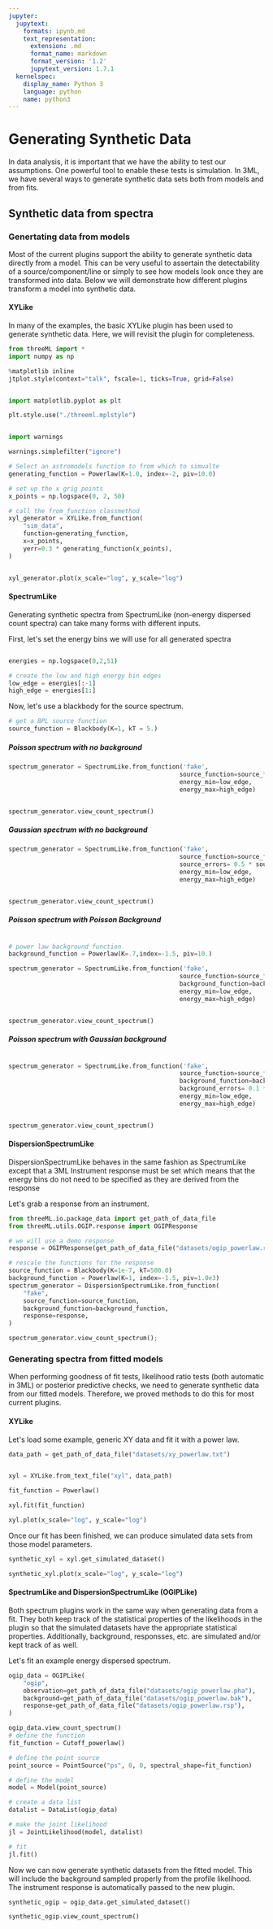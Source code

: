```yaml
---
jupyter:
  jupytext:
    formats: ipynb,md
    text_representation:
      extension: .md
      format_name: markdown
      format_version: '1.2'
      jupytext_version: 1.7.1
  kernelspec:
    display_name: Python 3
    language: python
    name: python3
---
```


# Generating Synthetic Data
In data analysis, it is important that we have the ability to test our assumptions. One powerful tool to enable these tests is simulation. In 3ML, we have several ways to generate synthetic data sets both from models and from fits.


## Synthetic data from spectra


### Genertating data from models

Most of the current plugins support the ability to generate synthetic data directly from a model. This can be very useful to assertain the detectability of a source/component/line or simply to see how models look once they are transformed into data. Below we will demonstrate how different plugins transform a model into synthetic data.


#### XYLike

In many of the examples, the basic XYLike plugin has been used to generate synthetic data. Here, we will revisit the plugin for completeness.

```python
from threeML import *
import numpy as np

%matplotlib inline
jtplot.style(context="talk", fscale=1, ticks=True, grid=False)


import matplotlib.pyplot as plt

plt.style.use("./threeml.mplstyle")


import warnings

warnings.simplefilter("ignore")
```

```python
# Select an astromodels function to from which to simualte
generating_function = Powerlaw(K=1.0, index=-2, piv=10.0)

# set up the x grig points
x_points = np.logspace(0, 2, 50)

# call the from_function classmethod
xyl_generator = XYLike.from_function(
    "sim_data",
    function=generating_function,
    x=x_points,
    yerr=0.3 * generating_function(x_points),
)


xyl_generator.plot(x_scale="log", y_scale="log")
```

<!-- #region heading_collapsed=true -->
#### SpectrumLike

Generating synthetic spectra from SpectrumLike (non-energy dispersed count spectra) can take many forms with different inputs.

First, let's set the energy bins we will use for all generated spectra
<!-- #endregion -->

```python hidden=true

energies = np.logspace(0,2,51)

# create the low and high energy bin edges
low_edge = energies[:-1]
high_edge = energies[1:]
```

<!-- #region hidden=true -->
Now, let's use a blackbody for the source spectrum.
<!-- #endregion -->

```python hidden=true
# get a BPL source function
source_function = Blackbody(K=1, kT = 5.)
```

<!-- #region hidden=true -->
##### Poisson spectrum with no background
<!-- #endregion -->

```python hidden=true
spectrum_generator = SpectrumLike.from_function('fake',
                                               source_function=source_function,
                                               energy_min=low_edge,
                                               energy_max=high_edge)


spectrum_generator.view_count_spectrum()
```

<!-- #region hidden=true -->
##### Gaussian spectrum with no background
<!-- #endregion -->

```python hidden=true
spectrum_generator = SpectrumLike.from_function('fake',
                                               source_function=source_function,
                                               source_errors= 0.5 * source_function(low_edge),
                                               energy_min=low_edge,
                                               energy_max=high_edge)


spectrum_generator.view_count_spectrum()
```

<!-- #region hidden=true -->
##### Poisson spectrum with Poisson Background
<!-- #endregion -->

```python hidden=true

# power law background function
background_function = Powerlaw(K=.7,index=-1.5, piv=10.)

spectrum_generator = SpectrumLike.from_function('fake',
                                               source_function=source_function,
                                               background_function=background_function,
                                               energy_min=low_edge,
                                               energy_max=high_edge)


spectrum_generator.view_count_spectrum()
```

<!-- #region hidden=true -->
##### Poisson spectrum with Gaussian background
<!-- #endregion -->

```python hidden=true

spectrum_generator = SpectrumLike.from_function('fake',
                                               source_function=source_function,
                                               background_function=background_function,
                                               background_errors= 0.1 * background_function(low_edge),
                                               energy_min=low_edge,
                                               energy_max=high_edge)


spectrum_generator.view_count_spectrum()
```

#### DispersionSpectrumLike

DispersionSpectrumLike behaves in the same fashion as SpectrumLike except that a 3ML Instrument response must be set which means that the energy bins do not need to be specified as they are derived from the response

Let's grab a response from an instrument.

```python
from threeML.io.package_data import get_path_of_data_file
from threeML.utils.OGIP.response import OGIPResponse

# we will use a demo response
response = OGIPResponse(get_path_of_data_file("datasets/ogip_powerlaw.rsp"))
```

```python tags=["nbsphinx-thumbnail"]
# rescale the functions for the response
source_function = Blackbody(K=1e-7, kT=500.0)
background_function = Powerlaw(K=1, index=-1.5, piv=1.0e3)
spectrum_generator = DispersionSpectrumLike.from_function(
    "fake",
    source_function=source_function,
    background_function=background_function,
    response=response,
)

spectrum_generator.view_count_spectrum();
```

### Generating spectra from fitted models

When performing goodness of fit tests, likelihood ratio tests (both automatic in 3ML) or posterior predictive checks, we need to generate synthetic data from our fitted models. Therefore, we proved methods to do this for most current plugins.


#### XYLike

Let's load some example, generic XY data and fit it with a power law.

```python
data_path = get_path_of_data_file("datasets/xy_powerlaw.txt")


xyl = XYLike.from_text_file("xyl", data_path)

fit_function = Powerlaw()

xyl.fit(fit_function)

xyl.plot(x_scale="log", y_scale="log")
```

Once our fit has been finished, we can produce simulated data sets from those model parameters.

```python
synthetic_xyl = xyl.get_simulated_dataset()

synthetic_xyl.plot(x_scale="log", y_scale="log")
```

#### SpectrumLike and DispersionSpectrumLike (OGIPLike)

Both spectrum plugins work in the same way when generating data from a fit. They both keep track of the statistical properties of the likelihoods in the plugin so that the simulated datasets have the appropriate statistical properties. Additionally, background, responsses, etc. are simulated and/or kept track of as well.

Let's fit an example energy dispersed spectrum.

```python
ogip_data = OGIPLike(
    "ogip",
    observation=get_path_of_data_file("datasets/ogip_powerlaw.pha"),
    background=get_path_of_data_file("datasets/ogip_powerlaw.bak"),
    response=get_path_of_data_file("datasets/ogip_powerlaw.rsp"),
)

ogip_data.view_count_spectrum()
# define the function
fit_function = Cutoff_powerlaw()

# define the point source
point_source = PointSource("ps", 0, 0, spectral_shape=fit_function)

# define the model
model = Model(point_source)

# create a data list
datalist = DataList(ogip_data)

# make the joint likelihood
jl = JointLikelihood(model, datalist)

# fit
jl.fit()
```

Now we can now generate synthetic datasets from the fitted model. This will include the background sampled properly from the profile likelihood. The instrument response is automatically passed to the new plugin.

```python
synthetic_ogip = ogip_data.get_simulated_dataset()

synthetic_ogip.view_count_spectrum()
```
